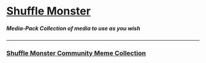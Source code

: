 # [Shuffle Monster](https://shuffle.monster)
##### Media-Pack Collection of  media to use as you wish
______________________________________________________________________________________________
### [Shuffle Monster Community Meme Collection](http://github.com/ShuffleToken/mediapack/memes/README.md)
